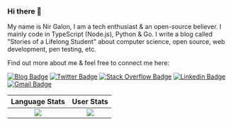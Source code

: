 ### Hi there 👋

My name is Nir Galon, I am a tech enthusiast & an open-source believer. I mainly code in TypeScript (Node.js), Python & Go. I write a blog called "Stories of a Lifelong Student" about computer science, open source, web development, pen testing, etc.

Find out more about me & feel free to connect me here:


[![Blog Badge](https://img.shields.io/badge/-stories__of__a_lifelong__student-FF4088?style=flat-square&logo=Hugo&logoColor=white&link=https://lifelongstudent.io)](https://lifelongstudent.io)
[![Twitter Badge](https://img.shields.io/badge/-nirgn975-1DA1F2?style=flat-square&logo=Twitter&logoColor=white&link=https://twitter.com/nirgn975)](https://twitter.com/nirgn975)
[![Stack Overflow Badge](https://img.shields.io/badge/-nirgn-FE7A16?style=flat-square&logo=StackOverflow&logoColor=white&link=http://stackoverflow.com/users/2040160/nir)](http://stackoverflow.com/users/2040160/nir)
[![Linkedin Badge](https://img.shields.io/badge/-nirgn-0077B5?style=flat-square&logo=Linkedin&logoColor=white&link=https://www.linkedin.com/in/nirgn)](https://www.linkedin.com/in/nirgn)
[![Gmail Badge](https://img.shields.io/badge/-nir@galon.io-D14836?style=flat-square&logo=Gmail&logoColor=white&link=mailto:nir@galon.io)](mailto:nir@galon.io)

Language Stats             |  User Stats
:-------------------------:|:-------------------------:
![](https://github-readme-stats.vercel.app/api/top-langs/?username=nirgn975&langs_count=10&layout=compact&theme=dark&hide_title=true&exclude_repo=DLND,elmctron)  |  ![](https://github-readme-stats.vercel.app/api?username=nirgn975&count_private=true&show_icons=true&theme=dark&hide_title=true)

